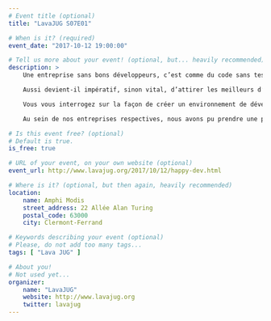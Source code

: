 ```yaml
---
# Event title (optional)
title: "LavaJUG S07E01"

# When is it? (required)
event_date: "2017-10-12 19:00:00"

# Tell us more about your event! (optional, but... heavily recommended)
description: >
    Une entreprise sans bons développeurs, c’est comme du code sans test unitaire : à un moment ou à un autre, ça ne fonctionnera plus.

    Aussi devient-il impératif, sinon vital, d’attirer les meilleurs d’entre eux, mais également de savoir les garder au sein de son entreprise. Si cela est simple à dire, réussir à le faire correctement et à maintenir un tel contexte attractif n’est pas chose facile.

    Vous vous interrogez sur la façon de créer un environnement de développement qui incite les développeurs à donner le meilleur d’eux-mêmes et à progresser chaque jour ? Vous voulez également vous assurer de la cohérence des évolutions technologiques tout en permettant aux équipes de tester les dernières nouveautés et en ayant une roadmap technologique à suivre ?

    Au sein de nos entreprises respectives, nous avons pu prendre une part active à l’animation des communautés de développeurs et à la mise en mouvement de leur environnement de travail. Nous souhaitons partager nos découvertes, nos expériences et nos convictions.

# Is this event free? (optional)
# Default is true.
is_free: true

# URL of your event, on your own website (optional)
event_url: http://www.lavajug.org/2017/10/12/happy-dev.html

# Where is it? (optional, but then again, heavily recommended)
location:
    name: Amphi Modis
    street_address: 22 Allée Alan Turing
    postal_code: 63000
    city: Clermont-Ferrand

# Keywords describing your event (optional)
# Please, do not add too many tags...
tags: [ "Lava JUG" ]

# About you!
# Not used yet...
organizer:
    name: "LavaJUG"
    website: http://www.lavajug.org
    twitter: lavajug
---
```

